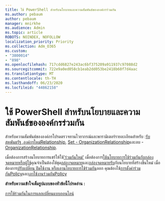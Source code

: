 ```yaml
---
title: ใช้ PowerShell สําหรับนโยบายและความสัมพันธ์ขององค์กรร่วมกัน
ms.author: pebaum
author: pebaum
manager: mnirkhe
ms.audience: Admin
ms.topic: article
ROBOTS: NOINDEX, NOFOLLOW
localization_priority: Priority
ms.collection: Adm_O365
ms.custom:
- "3800014"
- "898"
ms.openlocfilehash: 717cdd6827e243ac6bf375209a911937c97088d2
ms.sourcegitcommit: 722e9a0ed058cb1eab2dd053be2418b60f7d4aac
ms.translationtype: MT
ms.contentlocale: th-TH
ms.lasthandoff: 06/23/2020
ms.locfileid: "44862158"
---
```

# <a name="use-powershell-for-sharing-policies-and-organization-relationships"></a>ใช้ PowerShell สําหรับนโยบายและความสัมพันธ์ขององค์กรร่วมกัน


สําหรับความสัมพันธ์ขององค์กรโปรดตรวจทานไวยากรณ์และพารามิเตอร์รายละเอียดสําหรับ :[รับสหพันธรัฐ ,](https://docs.microsoft.com/powershell/module/exchange/get-federationinformation)[องค์กรใหม่Relationship](https://docs.microsoft.com/powershell/module/exchange/new-organizationrelationship), [Set - OrganizationRelationship](https://docs.microsoft.com/powershell/module/exchange/set-organizationrelationship)และลบ - [OrganizationRelationship](https://docs.microsoft.com/powershell/module/exchange/remove-organizationrelationship).

เมื่อต้องการสร้างนโยบายการแชร์ให้ใช้['ร่วมกันใหม่'](https://docs.microsoft.com/powershell/module/exchange/new-sharingpolicy) เมื่อต้องการ[ใช้นโยบายการใช้ร่วมกันกับกล่องจดหมายหรือผู้ใช้](https://docs.microsoft.com/exchange/sharing/sharing-policies/apply-a-sharing-policy%23use-exchange-online-powershell-to-apply-a-sharing-policy-to-one-or-more-mailboxes)คุณจําเป็นต้องใช้ชุด[กล่องจดหมาย](https://docs.microsoft.com/powershell/module/exchange/set-mailbox)และ[กล่องจดหมายรับ](https://docs.microsoft.com/powershell/module/exchange/get-mailbox)กับนโยบายที่สร้างขึ้นใหม่ เมื่อต้องการ[ปรับเปลี่ยน ปิดใช้งาน หรือเอานโยบายการใช้ร่วมกัน](https://docs.microsoft.com/exchange/sharing/sharing-policies/modify-a-sharing-policy)ออก คุณต้องใช้[การตั้งค่าร่วมกันPolicy](https://docs.microsoft.com/powershell/module/exchange/set-sharingpolicy)และ[เอาใช้งานร่วมกันPolicy](https://docs.microsoft.com/powershell/module/exchange/remove-sharingpolicy)

**สําหรับความเข้าใจเต็มรูปแบบของหัวข้อนี้โปรดอ่าน :**

[การใช้ร่วมกันในการแลกเปลี่ยนแบบออนไลน์](https://docs.microsoft.com/exchange/sharing/sharing)